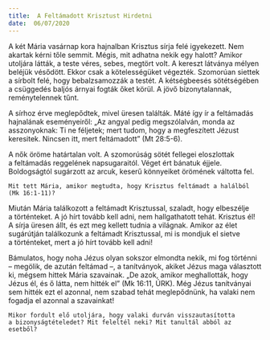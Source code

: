 ```yaml
---
title:  A Feltámadott Krisztust Hirdetni
date:  06/07/2020
---
```


A két Mária vasárnap kora hajnalban Krisztus sírja felé igyekezett. Nem akartak kérni tőle semmit. Mégis, mit adhatna nekik egy halott? Amikor utoljára látták, a teste véres, sebes, megtört volt. A kereszt látványa mélyen beléjük vésődött. Ekkor csak a kötelességüket végezték. Szomorúan siettek a sírbolt felé, hogy bebalzsamozzák a testét. A kétségbeesés sötétségé­ben a csüggedés baljós árnyai fogták őket körül. A jövő bizonytalannak, reménytelennek tűnt.

A sírhoz érve meglepődtek, mivel üresen találták. Máté így ír a feltámadás hajnalának eseményeiről: „Az angyal pedig megszólalván, monda az asszonyoknak: Ti ne féljetek; mert tudom, hogy a megfeszített Jézust keresitek. Nincsen itt, mert feltámadott” (Mt 28:5-6).

A nők öröme határtalan volt. A szomorúság sötét fellegei eloszlottak a feltámadás reggelének napsugaraitól. Véget ért bánatuk éjjele. Boldogságtól sugárzott az arcuk, keserű könnyeiket örömének váltotta fel.

`Mit tett Mária, amikor megtudta, hogy Krisztus feltámadt a halálból (Mk 16:1-11)?`

Miután Mária találkozott a feltámadt Krisztussal, szaladt, hogy elbeszélje a történteket. A jó hírt tovább kell adni, nem hallgathatott tehát. Krisztus él! A sírja üresen állt, és ezt meg kellett tudnia a világnak. Amikor az élet sugárútján találkozunk a feltámadt Krisztussal, mi is mondjuk el sietve a történteket, mert a jó hírt tovább kell adni!

Bámulatos, hogy noha Jézus olyan sokszor elmondta nekik, mi fog történni – megölik, de azután feltámad –, a tanítványok, akiket Jézus maga választott ki, mégsem hittek Mária szavainak. „De azok, amikor meghallották, hogy Jézus él, és ő látta, nem hitték el” (Mk 16:11, ÚRK). Még Jézus tanítványai sem hitték ezt el azonnal, nem szabad tehát meglepődnünk, ha valaki nem fogadja el azonnal a szavainkat!

`Mikor fordult elő utoljára, hogy valaki durván visszautasította a bizonyságtételedet? Mit feleltél neki? Mit tanultál abból az esetből?`
